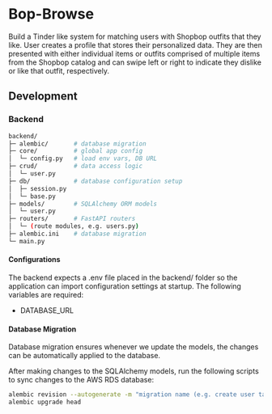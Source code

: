 # Bop-Browse
Build a Tinder like system for matching users with Shopbop outfits that they like. User creates a profile that stores their personalized data. They are then presented with either individual items or outfits comprised of multiple items from the Shopbop catalog and can swipe left or right to indicate they dislike or like that outfit, respectively.



## Development
### Backend
```bash
backend/
├─ alembic/       # database migration 
├─ core/          # global app config
│  └─ config.py   # load env vars, DB URL
├─ crud/          # data access logic
│  └─ user.py 
├─ db/            # database configuration setup
│  ├─ session.py
│  └─ base.py
├─ models/        # SQLAlchemy ORM models
│  └─ user.py
├─ routers/       # FastAPI routers
│  └─ (route modules, e.g. users.py)
├─ alembic.ini    # database migration
└─ main.py
```

#### Configurations

The backend expects a .env file placed in the backend/ folder so the application can import configuration settings at startup. The following variables are required: 
  - DATABASE_URL
 
#### Database Migration
Database migration ensures whenever we update the models, the changes can be automatically applied to the database. 

After making changes to the SQLAlchemy models, run the following scripts to sync changes to the AWS RDS database:

```bash
alembic revision --autogenerate -m "migration name (e.g. create user table)"
alembic upgrade head
```